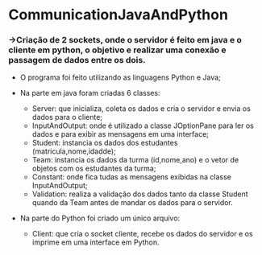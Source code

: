 # CommunicationJavaAndPython
### ->Criação de 2 sockets, onde o servidor é feito em java e o cliente em python, o objetivo e realizar uma conexão e passagem de dados entre os dois.

- O programa foi feito utilizando as linguagens Python e Java;

- Na parte em java foram criadas 6 classes:
    - Server: que inicializa, coleta os dados e cria o servidor e envia os dados para o cliente;
    - InputAndOutput: onde é utilizado a classe JOptionPane para ler os dados e para exibir
      as mensagens em uma interface;
    - Student: instancia os dados dos estudantes (matricula,nome,idadde);
    - Team: instancia os dados da turma (id,nome,ano) e o vetor de objetos com os estudantes da turma;
    - Constant: onde fica tudas as mensagens exibidas na classe InputAndOutput;
    - Validation: realiza a validação dos dados tanto da classe Student quando da Team antes de mandar
       os dados para o servidor.
      
- Na parte do Python foi criado um único arquivo:
  - Client: que cria o socket cliente, recebe os dados do servidor e os imprime em uma interface em Python.
